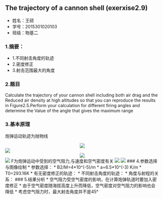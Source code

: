 ## The trajectory of a cannon shell    (exerxise2.9)
* 姓名：王硕
* 学号：2015301020103
* 班级：物基二
### 1.摘要：
*  1.不同射击角度的轨迹
* 2.密度修正
* 3.射击范围最大的角度
### 2.题目    
Calculate the trajectory of your cannon shell including both air drag and the 
Reduced air density at high altitudes so that you can reproduce the results in 
Figure2.5.Perform your calculation for different firing angles and determine the 
Value of the angle that gives the maximum range
### 3.基本原理 
炮弹运动轨迹为抛物线
<div align=center>
<img src="http://latex.codecogs.com/gif.latex?x_{i+1}=x_{i}+v_{x,i}\Delta\,t">    
</div>
<img src="http://latex.codecogs.com/gif.latex?v_{x,i+1}=v_{x,i}-\frac{F_{X}{M}\Delta\,t">
<div align=center>
<img src="http://latex.codecogs.com/gif.latex?Y_{i+1}=y_{i}+v_{Y,i}\Delta\,t">    
</div>
<img src="http://latex.codecogs.com/gif.latex?v_{y,i+1}=v_{y,i}-g\Delta\,t-\frac{F_{y}{M}\Delta,t"> 
F为炮弹运动中受到的空气阻力,与速度和空气密度有关
<img src="http://latex.codecogs.com/gif.latex?F=-B_{2}v^{2}\frac{\rho\,}{\rho\,_{0}}"> 
<img src="http://latex.codecogs.com/gif.latex?\rho\,=\rho\,_{0}(1-\frac{ay}{T_{0}})"> 
### 4.参数选择与图像绘制
* 参数选择：
* B2/M=4*10^(-5)/m    
* a=6.5*10^(-3) K/m   
* T0=293.16K
* 有无密度修正的轨迹：
* 不同射击角度的轨迹：
* 角度与射程的关系：
### 5.结果分析
* 空气阻力受空气密度的影响，在计算炮弹轨道时要加入密度修正
* 由于空气密度随海拔高度上升而降低，空气密度对空气阻力的影响也会降低
* 考虑空气阻力时，最大射击角度并不是45°

